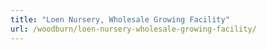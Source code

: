 ```yaml
---
title: "Loen Nursery, Wholesale Growing Facility"
url: /woodburn/loen-nursery-wholesale-growing-facility/
---
```

